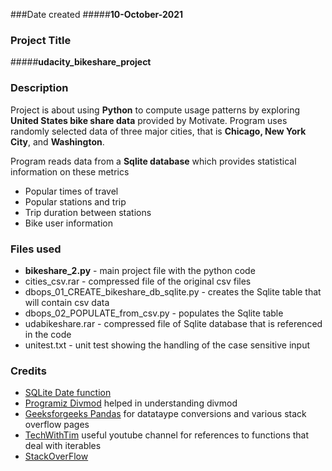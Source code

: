 ###Date created
#####**10-October-2021**

### Project Title
#####**udacity_bikeshare_project**

### Description
Project is about using **Python** to compute usage patterns by exploring **United States bike share data** provided by Motivate. Program uses randomly selected data of three major cities, that is **Chicago, New York City**, and **Washington**.

Program reads data from a **Sqlite database** which provides statistical information on these metrics

* Popular times of travel
* Popular stations and trip
* Trip duration between stations
* Bike user information


### Files used
* **bikeshare_2.py**                            - main project file with the python code
* cities_csv.rar                            - compressed file of the original csv  files
* dbops_01_CREATE_bikeshare_db_sqlite.py    - creates the Sqlite table that will contain csv data
* dbops_02_POPULATE_from_csv.py             - populates the Sqlite table
* udabikeshare.rar                          - compressed file of Sqlite database that is referenced in the code
* unitest.txt                               - unit test showing the handling of the case sensitive input

### Credits

* [SQLite Date function](https://www.sqlite.org/lang_datefunc.html)
* [Programiz Divmod](https://www.programiz.com/python-programming/methods/built-in/divmod ) helped in understanding divmod
* [Geeksforgeeks Pandas](https://www.geeksforgeeks.org/python-pandas-to_numeric-method/ ) for datataype conversions and various stack overflow pages
* [TechWithTim](https://www.youtube.com/c/TechWithTim/ ) useful youtube channel for references to functions that deal with iterables
* [StackOverFlow](https://stackoverflow.com/questions/17227110/how-do-datetime-values-work-in-sqlite )
